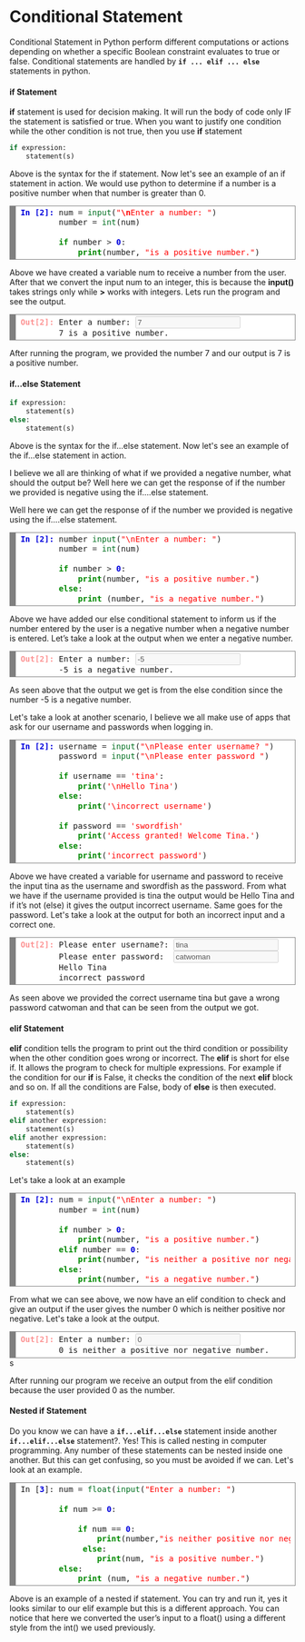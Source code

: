# Conditional Statement

Conditional Statement in Python perform different computations or actions depending on whether a specific Boolean constraint evaluates to true or false. Conditional statements are handled by **`if ... elif ... else`** statements in python.

#### if Statement
**if** statement is used for decision making. It will run the body of code only IF the statement is satisfied or true. When you want to justify one condition while the other condition is not true, then you use **if** statement

```python
if expression:
    statement(s)
```

Above is the syntax for the if statement. Now let's see an example of an if statement in action.
We would use python to determine if a number is a positive number when that number is greater than 0.

<!-- HTML generated using hilite.me --><div style="background: #ffffff; overflow:auto;width:auto;border:solid gray;border-width:.1em .1em .1em .8em;padding:.2em .6em;"><pre style="margin: 0; line-height: 125%"><span style="color: #0000DD; font-weight: bold">In [2]:</span> num <span style="color: #333333">=</span> <span style="color: #007020">input</span>(<span style="color: red">&quot;</span><span style="color: #666666; font-weight: bold; color: red">\n</span><span style="color: red">Enter a number: &quot;</span>)<br>        number <span style="color: #333333">=</span> <span style="color: #007020">int</span>(num)<br><br>        <span style="color: #008800; font-weight: bold">if</span> number <span style="color: #333333">&gt;</span> <span style="color: #0000DD; font-weight: bold">0</span>:<br>            <span style="color: #008800; font-weight: bold">print</span>(number, <span style="color: red">&quot;is a positive number.&quot;</span>)</pre></div>


Above we have created a variable num to receive a number from the user. After that we convert the input num to an integer, this is because the **input()** takes strings only while **>** works with  integers. Lets run the program and see the output.

<!-- HTML generated using hilite.me --><div style="background: #ffffff; overflow:auto;width:auto;border:solid gray;border-width:.1em .1em .1em .8em;padding:.2em .6em;"><pre style="margin: 0; line-height: 125%"><span style="color: #fd9595; font-weight: bold">Out[2]:</span> Enter a number: <input type="text" value="7" disabled><br>        <span>7</span> <span>is</span> a positive number.</pre></div>


After running the program, we provided the number 7 and our output is 7 is a positive number.

#### if...else Statement

```python
if expression:
    statement(s)
else:
    statement(s)
```

Above is the syntax for the if...else statement. Now let's see an example of the if...else statement in action.

I believe we all are thinking of what if we provided a negative number, what should the output be? Well here we can get the response of if the number we provided is negative using the if….else statement.

Well here we can get the response of if the number we provided is negative using the if….else statement.  

<!-- HTML generated using hilite.me --><div style="background: #ffffff; overflow:auto;width:auto;border:solid gray;border-width:.1em .1em .1em .8em;padding:.2em .6em;"><pre style="margin: 0; line-height: 125%"><span style="color: #0000DD; font-weight: bold">In [2]:</span> number <span style="color: #007020">input</span>(<span style="color: red">&quot;\nEnter a number: &quot;</span>)<br>        number <span style="color: #333333">=</span> <span style="color: #007020">int</span>(num)<br><br>        <span style="color: #008800; font-weight: bold">if</span> number <span style="color: #333333">&gt;</span> <span style="color: #0000DD; font-weight: bold">0</span>:<br>            <span style="color: #008800; font-weight: bold">print</span>(number, <span style="color: red">&quot;is a positive number.&quot;</span>)<br>        <span style="color: #008800; font-weight: bold">else</span>:<br>            <span style="color: #008800; font-weight: bold">print</span> (number, <span style="color: red">&quot;is a negative number.&quot;</span>)</pre></div>


Above we have added our else conditional statement to inform us if the number entered by the user is a negative number when a negative number is entered. Let’s take a look at the output when we enter a negative number. 

<!-- HTML generated using hilite.me --><div style="background: #ffffff; overflow:auto;width:auto;border:solid gray;border-width:.1em .1em .1em .8em;padding:.2em .6em;"><pre style="margin: 0; line-height: 125%"><span style="color: #fd9595; font-weight: bold">Out[2]:</span> Enter a number: <input type="text" value="-5" disabled><br>        <span>-5</span> <span>is</span> a negative number.</pre></div>

As seen above that the output we get is from the else condition since the number -5 is a negative number.

Let's take a look at another scenario, I believe we all make use of apps that ask for our username and passwords when logging in.

<!-- HTML generated using hilite.me --><div style="background: #ffffff; overflow:auto;width:auto;border:solid gray;border-width:.1em .1em .1em .8em;padding:.2em .6em;"><pre style="margin: 0; line-height: 125%"><span style="color: #0000DD; font-weight: bold">In [2]:</span> username <span style="color: #333333">=</span> <span style="color: #007020">input</span>(<span style="color: red">&quot;\nPlease enter username? &quot;</span>)<br>        password <span style="color: #333333">=</span> <span style="color: #007020">input</span>(<span style="color: red">&quot;\nPlease enter password &quot;</span>)<br><br>        <span style="color: #008800; font-weight: bold">if</span> username <span style="color: #333333">==</span> <span style="color: red">&#39;tina&#39;</span>:<br>            <span style="color: #008800; font-weight: bold">print</span>(<span style="color: red">&#39;\nHello Tina&#39;</span>)<br>        <span style="color: #008800; font-weight: bold">else</span>:<br>            <span style="color: #008800; font-weight: bold">print</span>(<span style="color: red">&#39;\incorrect username&#39;</span>)<br><br>        <span style="color: #008800; font-weight: bold">if</span> password <span style="color: #333333">==</span> <span style="color: red">&#39;swordfish&#39;</span><br>            <span style="color: #008800; font-weight: bold">print</span>(<span style="color: red">&#39;Access granted! Welcome Tina.&#39;</span>)<br>        <span style="color: #008800; font-weight: bold">else</span>:<br>            <span style="color: #008800; font-weight: bold">print</span>(<span style="color: red">&#39;incorrect password'</span>)</pre></div>


Above we have created a variable for username and password to receive the input tina as the username and swordfish as the password. From what we have if the username provided is tina the output would be Hello Tina and if it’s not (else) it gives the output incorrect username. Same goes for the password. Let's take a look at the output for both an incorrect input and a correct one.

<!-- HTML generated using hilite.me --><div style="background: #ffffff; overflow:auto;width:auto;border:solid gray;border-width:.1em .1em .1em .8em;padding:.2em .6em;"><pre style="margin: 0; line-height: 125%"><span style="color: #fd9595; font-weight: bold">Out[2]:</span> Please enter username?: <input type="text" value="tina" disabled><br>        Please enter password:  <input type="text" value="catwoman" disabled><br>        Hello Tina<br>        incorrect password</pre></div>

As seen above we provided the correct username tina but gave a wrong password catwoman and that can be seen from the output we got. 

#### elif Statement
**elif** condition tells the program to print out the third condition or possibility when the other condition goes wrong or incorrect. The **elif** is short for else if. It allows the program to check for multiple expressions. For example if the condition for our **if** is False, it checks the condition of the next **elif** block and so on. If all the conditions are False, body of **else** is then executed.

```python
if expression:
    statement(s)
elif another expression:
    statement(s)
elif another expression:
    statement(s)
else:
    statement(s)
```

Let's take a look at an example

<!-- HTML generated using hilite.me --><div style="background: #ffffff; overflow:auto;width:auto;border:solid gray;border-width:.1em .1em .1em .8em;padding:.2em .6em;"><pre style="margin: 0; line-height: 125%"><span style="color: #0000DD; font-weight: bold">In [2]:</span> num <span style="color: #333333">=</span> <span style="color: #007020">input</span>(<span style="color: red">&quot;\nEnter a number: &quot;</span>)<br>        number <span style="color: #333333">=</span> <span style="color: #007020">int</span>(num)<br><br>        <span style="color: #008800; font-weight: bold">if</span> number <span style="color: #333333">&gt;</span> <span style="color: #0000DD; font-weight: bold">0</span>:<br>            <span style="color: #008800; font-weight: bold">print</span>(number, <span style="color: red">&quot;is a positive number.&quot;</span>)<br>        <span style="color: #008800; font-weight: bold">elif</span> number <span style="color: #333333">==</span> <span style="color: #0000DD; font-weight: bold">0</span>:<br>            <span style="color: #008800; font-weight: bold">print</span>(number, <span style="color: red">&quot;is neither a positive nor negative number.&quot;</span>)<br>        <span style="color: #008800; font-weight: bold">else</span>:<br>            <span style="color: #008800; font-weight: bold">print</span>(number, <span style="color: red">&quot;is a negative number.&quot;</span>)</pre></div>


From what we can see above, we now have an elif condition to check and give an output if the user gives the number 0 which is neither positive nor negative. Let's take a look at the output.

<!-- HTML generated using hilite.me --><div style="background: #ffffff; overflow:auto;width:auto;border:solid gray;border-width:.1em .1em .1em .8em;padding:.2em .6em;"><pre style="margin: 0; line-height: 125%"><span style="color: #fd9595; font-weight: bold">Out[2]:</span> Enter a number: <input type="text" value="0" disabled><br>        0 is neither a positive nor negative number.</pre></div>s

After running our program we receive an output from the elif condition because the user provided 0 as the number.


#### Nested if Statement
Do you know we can have a **`if...elif...else`** statement inside another **`if...elif...else`** statement?.
Yes!  This is called nesting in computer programming. Any number of these statements can be nested inside one another. But this can get confusing, so you must be avoided if we can. Let's look at an example.

<!-- HTML generated using hilite.me --><div style="background: #ffffff; overflow:auto;width:auto;border:solid gray;border-width:.1em .1em .1em .8em;padding:.2em .6em;"><pre style="margin: 0; line-height: 125%">In [<span style="color: #0000DD; font-weight: bold">3</span>]: num <span style="color: #333333">=</span> <span style="color: #007020">float</span>(<span style="color: #007020">input</span>(<span style="color: red">&quot;Enter a number: &quot;</span>)<br><br>        <span style="color: #008800; font-weight: bold">if</span> num <span style="color: #333333">&gt;=</span> <span style="color: #0000DD; font-weight: bold">0</span>:<br><br>            <span style="color: #008800; font-weight: bold">if</span> num <span style="color: #333333">==</span> <span style="color: #0000DD; font-weight: bold">0</span>:<br>                <span style="color: #008800; font-weight: bold">print</span>(number,<span style="color: red">"is neither positive nor negative number."</span>)<br>             <span style="color: #008800; font-weight: bold">else</span>:<br>                <span style="color: #008800; font-weight: bold">print</span>(num, <span style="color: red">&quot;is a positive number.&quot;</span>)<br>        <span style="color: #008800; font-weight: bold">else</span>:<br>            <span style="color: #008800; font-weight: bold">print</span> (num, <span style="color: red">&quot;is a negative number.&quot;</span>)</pre></div>


Above is an example of a nested if statement. You can try and run it, yes it looks similar to our elif example but this is a different approach. You can notice that here we converted the user’s input to a float() using a different style from the int() we used previously.

